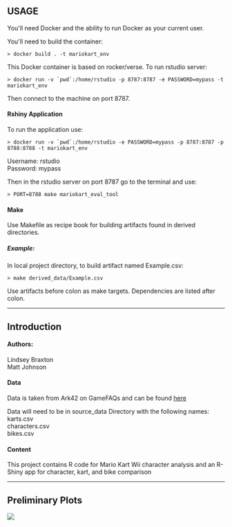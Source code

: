 USAGE
-----
You'll need Docker and the ability to run Docker as your current user.

You'll need to build the container:

    > docker build . -t mariokart_env

This Docker container is based on rocker/verse. To run rstudio server:

    > docker run -v `pwd`:/home/rstudio -p 8787:8787 -e PASSWORD=mypass -t mariokart_env
      
Then connect to the machine on port 8787.

#### Rshiny Application
To run the application use:

    > docker run -v `pwd`:/home/rstudio -e PASSWORD=mypass -p 8787:8787 -p 8788:8788 -t mariokart_env 

Username: rstudio \
Password: mypass
    
Then in the rstudio server on port 8787 go to the terminal and use:

    > PORT=8788 make mariokart_eval_tool

#### Make
Use Makefile as recipe book for building artifacts found in derived directories. 

##### Example:
In local project directory, to build artifact named Example.csv:

    > make derived_data/Example.csv
    
Use artifacts before colon as make targets. Dependencies are listed after colon. 

***

Introduction
------------

#### Authors:
Lindsey Braxton \
Matt Johnson

#### Data
Data is taken from Ark42 on GameFAQs and can be found [here](https://gamefaqs.gamespot.com/wii/942008-mario-kart-wii/faqs/52716)

Data will need to be in source_data Directory with the following names: \
karts.csv \
characters.csv \
bikes.csv 


#### Content
This project contains R code for Mario Kart Wii character analysis and an R-Shiny app for character, kart, and bike comparison

***

Preliminary Plots
-----------------

![](readme_graphics/Character.Speed.plot.png)